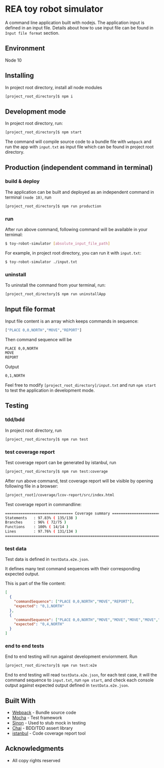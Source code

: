 # REA toy robot simulator


A command line application built with nodejs. The application input is defined in an input file. Details about how to use input file can be found in `Input file format` section.


## Environment


Node 10


## Installing


In project root directory, install all node modules


```bash
[project_root_directory]$ npm i
```

## Development mode


In project root directory, run:


```bash
[project_root_directory]$ npm start
```


The command will compile source code to a bundle file with `webpack` and run the app with `input.txt` as input file which can be found in project root directory.


## Production (independent command in terminal)

### build & deploy
The application can be built and deployed as an independent command in terminal `(node 10)`, run

```bash
[project_root_directory]$ npm run production
```

### run
After run above command, following command will be available in your ternimal:

```bash
$ toy-robot-simulator [absolute_input_file_path]
```

For example, in project root directory, you can run it with `input.txt`:

```bash
$ toy-robot-simulator ./input.txt
```

### uninstall


To uninstall the command from your terminal, run:


```bash
[project_root_directory]$ npm run uninstallApp
```


## Input file format


Input file content is an array which keeps commands in sequence:


```bash
["PLACE 0,0,NORTH","MOVE","REPORT"]
```

Then command sequence will be


```bash
PLACE 0,0,NORTH
MOVE
REPORT
```

Output

```bash
0,1,NORTH
```

Feel free to modify `[project_root_directory]/input.txt` and run `npm start` to test the application in development mode.


## Testing

### tdd/bdd

In project root directory, run

```bash
[project_root_directory]$ npm run test
```

### test coverage report

Test coverage report can be generated by istanbul, run

```bash
[project_root_directory]$ npm run test:coverage
```

After run above command, test coverage report will be visible by opening following file in a browser:

```bash
[project_root]/coverage/lcov-report/src/index.html
```

Test coverage report in commandline:


```bash
=============================== Coverage summary ===============================
Statements   : 97.83% ( 135/138 )
Branches     : 96% ( 72/75 )
Functions    : 100% ( 14/14 )
Lines        : 97.76% ( 131/134 )
================================================================================
```


### test data


Test data is defined in `testData.e2e.json`.

It defines many test command sequences with their corresponding expected output.

This is part of the file content:

```json
[
  {
    "commandSequence": ["PLACE 0,0,NORTH","MOVE","REPORT"],
    "expected": "0,1,NORTH"
  },
  {
    "commandSequence": ["PLACE 0,0,NORTH","MOVE","MOVE","MOVE","MOVE","MOVE","MOVE","REPORT"],
    "expected": "0,4,NORTH"
  }
]
```


### end to end tests


End to end testing will run against development enviornment. Run

```bash
[project_root_directory]$ npm run test:e2e
```

End to end testing will read `testData.e2e.json`, for each test case, it will the command sequence to `input.txt`, run `npm start`, and check each console output against expected output defined in `testData.e2e.json`.



## Built With

* [Webpack](https://webpack.js.org/) - Bundle source code
* [Mocha](https://mochajs.org/) - Test framework
* [Sinon](https://sinonjs.org/) - Used to stub mock in testing
* [Chai](http://www.chaijs.com/) - BDD/TDD assert library
* [istanbul](https://github.com/istanbuljs) - Code coverage report tool


## Acknowledgments

* All copy rights reserved

